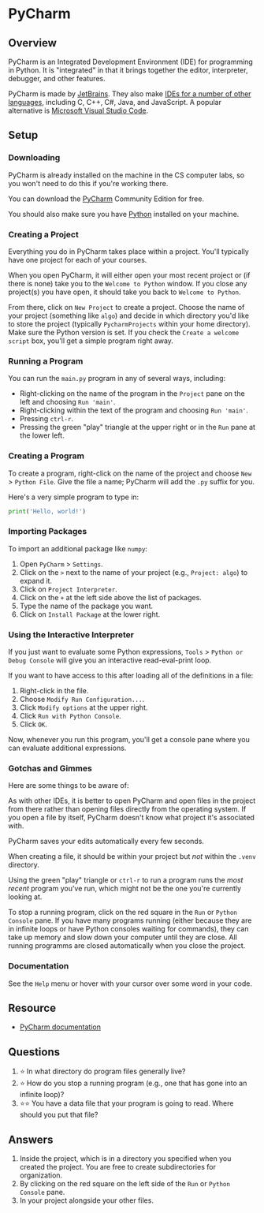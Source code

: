 # PyCharm
## Overview
PyCharm is an Integrated Development Environment (IDE) for programming in Python. It is "integrated" in that it brings together the editor, interpreter, debugger, and other features.

PyCharm is made by [JetBrains](https://www.jetbrains.com/). They also make [IDEs for a number of other languages](https://www.jetbrains.com/ides/), including C, C++, C#, Java, and JavaScript. A popular alternative is [Microsoft Visual Studio Code](vs_code.md).

## Setup
### Downloading
PyCharm is already installed on the machine in the CS computer labs, so you won't need to do this if you're working there.

You can download the [PyCharm](https://www.jetbrains.com/pycharm/) Community Edition for free.

You should also make sure you have [Python](https://www.python.org/) installed on your machine.

### Creating a Project
Everything you do in PyCharm takes place within a project. You'll typically have one project for each of your courses.

When you open PyCharm, it will either open your most recent project or (if there is none) take you to the `Welcome to Python` window. If you close any project(s) you have open, it should take you back to `Welcome to Python`.

From there, click on `New Project` to create a project. Choose the name of your project (something like `algo`) and decide in which directory you'd like to store the project (typically `PycharmProjects` within your home directory). Make sure the Python version is set. If you check the `Create a welcome script` box, you'll get a simple program right away.

### Running a Program
You can run the `main.py` program in any of several ways, including:
- Right-clicking on the name of the program in the `Project` pane on the left and choosing `Run 'main'`.
- Right-clicking within the text of the program and choosing `Run 'main'`.
- Pressing `ctrl-r`.
- Pressing the green "play" triangle at the upper right or in the `Run` pane at the lower left.

### Creating a Program
To create a program, right-click on the name of the project and choose `New` > `Python File`. Give the file a name; PyCharm will add the `.py` suffix for you.

Here's a very simple program to type in:
```python
print('Hello, world!')
```

### Importing Packages
To import an additional package like `numpy`:
1. Open `PyCharm` > `Settings`.
2. Click on the `>` next to the name of your project (e.g., `Project: algo`) to expand it.
3. Click on `Project Interpreter`.
4. Click on the `+` at the left side above the list of packages.
5. Type the name of the package you want.
6. Click on `Install Package` at the lower right.

### Using the Interactive Interpreter
If you just want to evaluate some Python expressions, `Tools` > `Python or Debug Console` will give you an interactive read-eval-print loop.

If you want to have access to this after loading all of the definitions in a file:
1. Right-click in the file.
2. Choose `Modify Run Configuration...`.
3. Click `Modify options` at the upper right.
4. Click `Run with Python Console`.
5. Click `OK`.

Now, whenever you run this program, you'll get a console pane where you can evaluate additional expressions.

### Gotchas and Gimmes
Here are some things to be aware of:

As with other IDEs, it is better to open PyCharm and open files in the project from there rather than opening files directly from the operating system. If you open a file by itself, PyCharm doesn't know what project it's associated with.

PyCharm saves your edits automatically every few seconds.

When creating a file, it should be within your project but *not* within the `.venv` directory.

Using the green "play" triangle or `ctrl-r` to run a program runs the *most recent* program you've run, which might not be the one you're currently looking at.

To stop a running program, click on the red square in the `Run` or `Python Console` pane. If you have many programs running (either because they are in infinite loops or have Python consoles waiting for commands), they can take up memory and slow down your computer until they are close. All running programms are closed automatically when you close the project.

### Documentation
See the `Help` menu or hover with your cursor over some word in your code.

## Resource
- [PyCharm documentation](https://www.jetbrains.com/help/pycharm/)

## Questions
1. :star: In what directory do program files generally live?
1. :star: How do you stop a running program (e.g., one that has gone into an infinite loop)?
1. :star::star: You have a data file that your program is going to read. Where should you put that file?

## Answers
1. Inside the project, which is in a directory you specified when you created the project. You are free to create subdirectories for organization.
1. By clicking on the red square on the left side of the `Run` or `Python Console` pane.
1. In your project alongside your other files.
